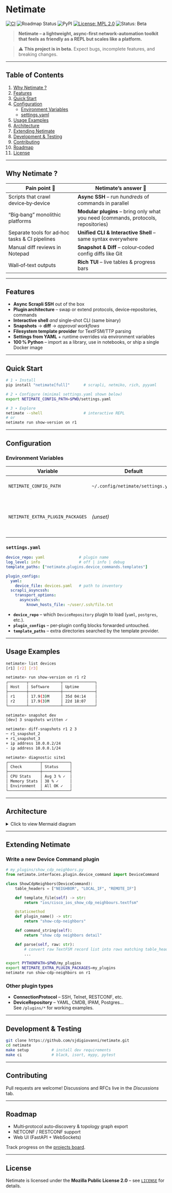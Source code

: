 # Netimate

[![CI](https://github.com/sjdigiovanni/netimate/actions/workflows/ci.yml/badge.svg)](https://github.com/sjdigiovanni/netimate/actions/workflows/ci.yml)
![Roadmap Status](https://img.shields.io/badge/roadmap-active-blue)
![PyPI](https://img.shields.io/pypi/v/netimate)
[![License: MPL 2.0](https://img.shields.io/github/license/sjdigiovanni/netimate?style=flat)](https://github.com/sjdigiovanni/netimate/blob/main/LICENSE)
![Status: Beta](https://img.shields.io/badge/status-beta-yellow.svg)

> **Netimate – a lightweight, async‑first network‑automation toolkit that feels as friendly as a REPL but scales like a platform.**


> ⚠️ **This project is in beta.** Expect bugs, incomplete features, and breaking changes.

---

## Table of Contents
1. [Why Netimate ?](#why-netimate)
2. [Features](#features)
3. [Quick Start](#quick-start)
4. [Configuration](#configuration)
   * [Environment Variables](#environment-variables)
   * [settings.yaml](#settingsyaml)
5. [Usage Examples](#usage-examples)
6. [Architecture](#architecture)
7. [Extending Netimate](#extending-netimate)
8. [Development & Testing](#development--testing)
9. [Contributing](#contributing)
10. [Roadmap](#roadmap)
11. [License](#license)

---

## Why Netimate ?

| Pain point 🥴 | Netimate’s answer 🚀 |
|--------------|----------------------|
| Scripts that crawl device‑by‑device | **Async SSH** – run *hundreds* of commands in parallel |
| “Big‑bang” monolithic platforms | **Modular plugins** – bring only what you need (commands, protocols, repositories) |
| Separate tools for ad‑hoc tasks & CI pipelines | **Unified CLI & Interactive Shell** – same syntax everywhere |
| Manual diff reviews in Notepad | **Snapshot & Diff** – colour‑coded config diffs like Git |
| Wall‑of‑text outputs | **Rich TUI** – live tables & progress bars |

---

## Features

* **Async Scrapli SSH** out of the box  
* **Plugin architecture** – swap or extend protocols, device‑repositories, commands  
* **Interactive shell** *and* single‑shot CLI (same binary)  
* **Snapshots** → **diff** → *approval workflows*  
* **Filesystem template provider** for TextFSM/TTP parsing  
* **Settings from YAML** + runtime overrides via environment variables  
* **100 % Python** – import as a library, use in notebooks, or ship a single Docker image  

---

## Quick Start

```bash
# 1 ∙ Install
pip install "netimate[full]"      # scrapli, netmiko, rich, pyyaml

# 2 ∙ Configure (minimal settings.yaml shown below)
export NETIMATE_CONFIG_PATH=$PWD/settings.yaml

# 3 ∙ Explore
netimate --shell                  # interactive REPL
# or
netimate run show-version on r1
```

---

## Configuration

### Environment Variables

| Variable | Default | Purpose |
|----------|---------|---------|
| `NETIMATE_CONFIG_PATH` | `~/.config/netimate/settings.yaml` | Explicit path to the YAML settings file. |
| `NETIMATE_EXTRA_PLUGIN_PACKAGES` | *(unset)* | Colon‑separated list of dotted package names to scan for third‑party plugins. |

### `settings.yaml`

```yaml
device_repo: yaml               # plugin name
log_level: info                 # off | info | debug
template_paths: ["netimate.plugins.device_commands.templates"]  

plugin_configs:
  yaml:
    device_file: devices.yaml   # path to inventory
  scrapli_asyncssh:
    transport_options:
      asyncssh:
         known_hosts_file: ~/user/.ssh/file.txt

```

* **`device_repo`** – which `DeviceRepository` plugin to load (`yaml`, `postgres`, etc.).  
* **`plugin_configs`** – per‑plugin config blocks forwarded untouched.  
* **`template_paths`** – extra directories searched by the template provider.

---

## Usage Examples

```bash
netimate> list devices
[r1] [r2] [r3]

netimate> run show-version on r1 r2
┌────────┬──────────────┬──────────────┐
│ Host   │ Software     │ Uptime       │
├────────┼──────────────┼──────────────┤
│ r1     │ 17.9(3)M     │ 35d 04:14    │
│ r2     │ 17.9(3)M     │ 22d 18:07    │
└────────┴──────────────┴──────────────┘

netimate> snapshot dev
[dev] 3 snapshots written ✓

netimate> diff-snapshots r1 2 3
─ r1_snapshot_2
+ r1_snapshot_3
+ ip address 10.0.0.2/24
- ip address 10.0.0.1/24

netimate> diagnostic site1
┌──────────────┬────────────┐
│ Check        │ Status     │
├──────────────┼────────────┤
│ CPU Stats    │ Avg 3 % ✓  │
│ Memory Stats │ 38 % ✓     │
│ Environment  │ All OK ✓   │
└──────────────┴────────────┘
```

---

## Architecture

<details>
<summary>Click to view Mermaid diagram</summary>

```mermaid
graph TD
    %% ─────────────── VIEW ───────────────
    subgraph View_Layer
        CLI["CLI<br/>view/cli/cli.py"]
        Shell["Interactive Shell<br/>view/shell/shell.py"]
    end

    %% ────────── COMPOSITION ────────────
    subgraph Composition
        CompRoot["composition_root<br/>netimate/composition.py"]
    end

    %% ───────── APPLICATION ─────────────
    subgraph Application_Layer
        App["Application<br/>application/application.py"]
    end

    %% ─────── CORE / PLUGIN ENGINE ──────
    subgraph Core_Plugin_Engine
        Runner["Runner<br/>core/runner.py"]
        PluginRegistry["Plugin Registry<br/>core/plugin_engine/plugin_registry.py"]
        PluginLoader["Plugin Loader<br/>core/plugin_engine/loader.py"]
        PluginRegistrar["Plugin Registrar<br/>core/plugin_engine/registrar.py"]
    end

    %% ─────────── INTERFACES ────────────
    subgraph Interfaces
        IF_Repo["DeviceRepository_IF"]
        IF_Proto["ConnectionProtocol_IF"]
        IF_Cmd["DeviceCommand_IF"]
        IF_Settings["Settings_IF"]
    end

    %% ─────────── INFRASTRUCTURE ────────
    subgraph Infrastructure
        ConfigLoader["ConfigLoader<br/>infrastructure/config_loader.py"]
        Settings["Settings<br/>infrastructure/settings.py"]
        Logger["Logging<br/>infrastructure/logging.py"]
        TemplateProvider["FileSystemTemplateProvider<br/>infrastructure/template_provider/filesystem.py"]
    end

    %% ─ CONNECTION PROTOCOL PLUG‑INS ────
    subgraph Connection_Protocol_Plugins
        NetmikoSSH["NetmikoSSHConnection"]
        NetmikoTelnet["NetmikoTelnetConnection"]
        ScrapliAsyncSSH["ScrapliAsyncSSHConnection"]
    end

    %% ─ DEVICE REPOSITORY PLUG‑INS ──────
    subgraph Device_Repository_Plugins
        YAMLRepo["YAMLRepository"]
        PostgresRepo["PostgresRepository"]
    end

    %% ───── DEVICE COMMAND PLUG‑INS ─────
    subgraph Device_Command_Plugins
        EchoTest["echo_test"]
        ShowEnv["show_environment"]
        ShowVer["show_version"]
        ShowInt["show_ip_interface_brief"]
        ShowMem["show_memory_stats"]
        ShowCPU["show_process_cpu"]
        ShowLog["show_logging"]
        ShowRunCfg["show_running_config"]
    end

    %% ───────────── MODELS ───────────────
    subgraph Models
        DeviceModel["Device<br/>models/device.py"]
    end

    %% ──────────── DATA FLOW ─────────────
    CLI --> CompRoot
    Shell --> CompRoot

    CompRoot --> App
    CompRoot --> Logger

    App --> Runner
    App --> IF_Repo
    App --> IF_Proto
    App --> IF_Cmd
    App --> IF_Settings
    App --> TemplateProvider

    Runner --> PluginRegistry
    PluginRegistry --> PluginLoader
    PluginRegistry --> PluginRegistrar

    IF_Repo --> YAMLRepo
    IF_Repo --> PostgresRepo

    IF_Proto --> NetmikoSSH
    IF_Proto --> NetmikoTelnet
    IF_Proto --> ScrapliAsyncSSH

    IF_Cmd --> EchoTest
    IF_Cmd --> ShowEnv
    IF_Cmd --> ShowVer
    IF_Cmd --> ShowInt
    IF_Cmd --> ShowMem
    IF_Cmd --> ShowCPU
    IF_Cmd --> ShowLog
    IF_Cmd --> ShowRunCfg

    IF_Settings --> Settings
    Settings --> ConfigLoader
```
</details>

---

## Extending Netimate

### Write a new Device Command plugin

```python
# my_plugins/show_cdp_neighbors.py
from netimate.interfaces.plugin.device_command import DeviceCommand

class ShowCdpNeighbors(DeviceCommand):
    table_headers = ["NEIGHBOR", "LOCAL_IF", "REMOTE_IF"]

    def template_file(self) -> str:
        return "ios/cisco_ios_show_cdp_neighbours.textfsm"

    @staticmethod
    def plugin_name() -> str:
        return "show-cdp-neighbors"

    def command_string(self):
        return "show cdp neighbors detail"

    def parse(self, raw: str):
        # convert raw TextFSM record list into rows matching table_headers
        ...
```

```bash
export PYTHONPATH=$PWD/my_plugins
export NETIMATE_EXTRA_PLUGIN_PACKAGES=my_plugins
netimate run show-cdp-neighbors on r1
```

### Other plugin types
* **ConnectionProtocol** – SSH, Telnet, RESTCONF, etc.  
* **DeviceRepository** – YAML, CMDB, IPAM, Postgres…  
See `/plugins/*` for working examples.

---

## Development & Testing

```bash
git clone https://github.com/sjdigiovanni/netimate.git
cd netimate
make setup          # install dev requirements
make ci             # black, isort, mypy, pytest
```

---

## Contributing

Pull requests are welcome! Discussions and RFCs live in the *Discussions* tab.

---

## Roadmap

* Multi‑protocol auto‑discovery & topology graph export  
* NETCONF / RESTCONF support  
* Web UI (FastAPI + WebSockets)

Track progress on the [projects board](https://github.com/sjdigiovanni/netimate/projects/1).

---

## License

Netimate is licensed under the **Mozilla Public License 2.0** – see [`LICENSE`](LICENSE) for details.

